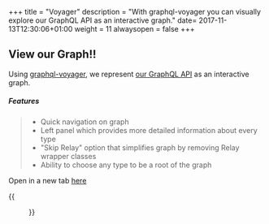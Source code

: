 +++
title = "Voyager"
description = "With graphql-voyager you can visually explore our GraphQL API as an interactive graph."
date= 2017-11-13T12:30:06+01:00
weight = 11
alwaysopen = false
+++

## View our Graph!!

Using [graphql-voyager](https://github.com/APIs-guru/graphql-voyager), we represent [our GraphQL API](https://api.travelgatex.com) as an interactive graph.

##### Features
> * Quick navigation on graph
> * Left panel which provides more detailed information about every type
> * "Skip Relay" option that simplifies graph by removing Relay wrapper classes
> * Ability to choose any type to be a root of the graph


Open in a new tab [here](https://api.travelgatex.com/voyager)

{{<figure src="/images/voyager.gif" link="https://api.travelgatex.com/voyager"  alt="travelgateX Schema Documentation">}}

